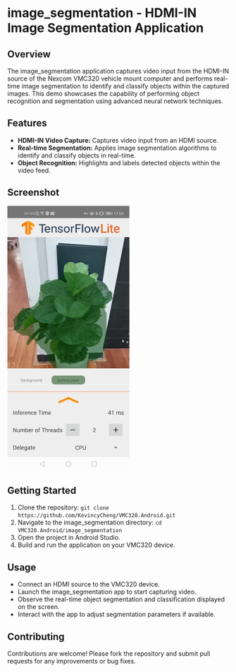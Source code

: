 # image_segmentation - HDMI-IN Image Segmentation Application

## Overview

The image_segmentation application captures video input from the HDMI-IN source of the Nexcom VMC320 vehicle mount computer and performs real-time image segmentation to identify and classify objects within the captured images. This demo showcases the capability of performing object recognition and segmentation using advanced neural network techniques.

## Features

- **HDMI-IN Video Capture:** Captures video input from an HDMI source.
- **Real-time Segmentation:** Applies image segmentation algorithms to identify and classify objects in real-time.
- **Object Recognition:** Highlights and labels detected objects within the video feed.

## Screenshot

![image_segmentation Screenshot](screenshot1.jpg)

## Getting Started

1. Clone the repository: `git clone https://github.com/KevincyCheng/VMC320.Android.git`
2. Navigate to the image_segmentation directory: `cd VMC320.Android/image_segmentation`
3. Open the project in Android Studio.
4. Build and run the application on your VMC320 device.

## Usage

- Connect an HDMI source to the VMC320 device.
- Launch the image_segmentation app to start capturing video.
- Observe the real-time object segmentation and classification displayed on the screen.
- Interact with the app to adjust segmentation parameters if available.

## Contributing

Contributions are welcome! Please fork the repository and submit pull requests for any improvements or bug fixes.

